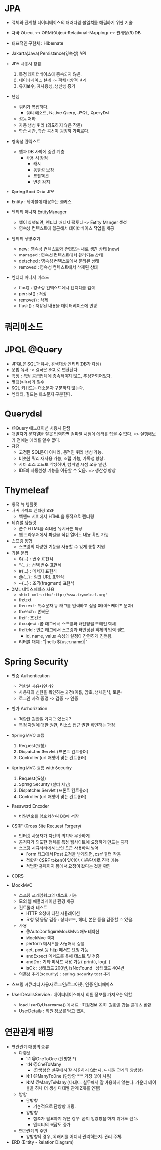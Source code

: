 
# JPA

- 객체와 관계형 데이터베이스의 패러다임 불일치를 해결하기 위한 기술
- 자바 Object <-> ORM(Object-Relational-Mapping)  <-> 관계형(R) DB
- 대표적인 구현체 : Hibernate
- Jakarta(Java) Persistance(영속성) API
- JPA 사용시 장점
  1. 특정 데이터베이스에 종속되지 않음.
  2. 데이터베이스 설계 -> 객체지향적 설계
  3. 유지보수, 재사용성, 생산성 증가
- 단점
  - 쿼리가 복잡하다. 
    - 쿼리 메소드, Native Query, JPQL, QueryDsl
  - 성능 저하
  - 자동 생성 쿼리 (의도하지 않은 작동)
  - 학습 시간, 학습 곡선이 굉장히 가파르다.

- 영속성 컨텍스트 
  - 앱과 DB 사이에 중간 계층
    - 사용 시 장점
      - 캐시 
      - 동일성 보장
      - 트랜잭션
      - 변경 감지

- Spring Boot Data JPA
- Entity : 테이블에 대응하는 클래스
- 엔티티 매니저 EntityManager
    - 앱이 실행되면, 엔티티 매니저 팩토리 -> Entity Manger 생성
    - 영속성 컨텍스트에 접근해서 데이터베이스 작업을 제공
- 엔티티 생명주기
  - new : 영속성 컨텍스트와 관련없는 새로 생긴 상태 (new)
  - managed : 영속성 컨텍스트에서 관리되는 상태
  - detached : 영속성 컨텍스트에서 분리된 상태
  - removed : 영속성 컨텍스트에서 삭제된 상태
- 엔티티 매니저 메소드
  - find() : 영속성 컨텍스트에서 엔티티를 검색
  - persist() : 저장
  - remove() : 삭제
  - flush() : 저장된 내용을 데이터베이스에 반영

# 쿼리메소드

# JPQL @Query
- JPQL은 SQL과 유사, 검색대상 엔티티(DB가 아님)
- 문법 유사 -> 결국은 SQL로 변환된다.
- 특징 : 특정 공급업체에 종속적이지 않고, 추상화되어있다.
- 별칭(alias)가 필수
- SQL 키워드는 대소문자 구분하지 않는다.
- 엔티티, 필드는 대소문자 구분한다.

# Querydsl
- @Query 애노테이션 사용시 단점
- 개발자가 문자열을 잘못 입력하면 컴파일 시점에 에러를 잡을 수 없다. => 실행해보기 전에는 에러를 알수 없다.
- 장점
  - 고정된 SQL문이 아니라, 동적인 쿼리 생성 가능.
  - 비슷한 쿼리 재사용 가능, 조립 가능, 가독성 향상.
  - 자바 소스 코드로 작성하여, 컴파일 시점 오류 발견.
  - IDE의 자동완성 기능을 이용할 수 있음. => 생산성 향상

# Thymeleaf
- 동적 뷰 템플릿
- 서버 사이드 렌더링 SSR
  - 백엔드 서버에서 HTML을 동적으로 렌더링
- 네츄럴 템플릿
  - 순수 HTML을 최대한 유지하는 특징
  - 웹 브라우저에서 파일을 직접 열어도 내용 확인 가능
- 스프링 통합
  - 스프링의 다양한 기능을 사용할 수 있게 통합 지원
- 기본 문법
  - ${...} : 변수 표현식
  - *{...} : 선택 변수 표현식
  - #{...} : 메세지 표현식
  - @{...} : 링크 URL 표현식
  - ~{...} : 조각(fragment) 표현식
- XML 네임스페이스 사용
  - `<html xmlns:th="http://www.thymeleaf.org"`
  - th:text 
  - th:utext : 특수문자 등 태그를 입력하고 싶을 때(이스케이프 문자)
  - th:each : 반복문
  - th:if : 조건문
  - th:object : 폼 태그에서 스프링과 바인딩될 도메인 객체
  - th:field : 인풋 태그에서 스프링과 바인딩된 객체의 입력 필드
    - id, name, value 속성의 설정이 간편하게 진행됨.
  - 리터럴 대체 : "|hello ${user.name}|"

# Spring Security
- 인증 Authentication
  - 적합한 사용자인가?
  - 사용자의 신원을 확인하는 과정(이름, 암호, 생체인식, 토큰)
  - 로그인 자격 증명 -> 검증 -> 인증
- 인가 Authorization
  - 적합한 권한을 가지고 있는가?
  - 특정 자원에 대한 권한, 리소스 접근 권한 확인하는 과정

- Spring MVC 흐름
  1. Request(요청)
  2. Dispatcher Servlet (프론트 컨트롤러)
  3. Controller (url 매핑이 맞는 컨트롤러)

- Spring MVC 흐름 with Security
  1. Request(요청)
  2. Spring Security (필터 체인)
  3. Dispatcher Servlet (프론트 컨트롤러)
  4. Controller (url 매핑이 맞는 컨트롤러)

- Password Encoder
  - 비밀번호를 암호화하여 DB에 저장

- CSRF (Cross Site Request Forgery)
  - 인터넷 사용자가 자신의 의지와 무관하게
  - 공격자가 의도한 행위를 특정 웹사이트에 요청하게 만드는 공격
  - 스프링 시큐리티에서 보안 토큰 사용하여 방어
    - Form 태그에서 Post 요청을 받게되면, csrf 필터 작동
    - 적합한 CSRF token이 있어야, 다음단계로 진행 가능  
    - 적법한 홈페이지 폼에서 요청이 왔다는 것을 확인
- CORS 

- MockMVC
  - 스프링 프레임워크의 테스트 기능
  - 모의 웹 애플리케이션 환경 제공
  - 컨트롤러 테스트
    - HTTP 요청에 대한 시뮬레이션
    - 요청 및 응답 검증 : 상태코드, 헤더, 본문 등을 검증할 수 있음.
  - 사용
    - @AutoConfigureMockMvc 애노테이션
    - MockMvc 객체
    - perform 메서드를 사용해서 실행
    - get, post 등 http 메서드 요청 가능
    - andExpect 메서드를 통해 테스트 및 검증
    - andDo : 기타 메서드 사용 가능( print(), log() )
    - isOk : 상태코드 200번, isNotFound : 상태코드 404번
  - 의존성 추가(security) :  spring-security-test 추가

- 스프링 시큐리티 사용자 로그인/로그아웃, 인증 인터페이스
- UserDetailsService : 데이터베이스에서 회원 정보를 가져오는 역할
  - loadUserByUsername() 메서드 : 회원정보 조회, 권한을 갖는 클래스 반환
  - UserDetails : 회원 정보를 담고 있음.

# 연관관계 매핑
- 연관관계 매핑의 종류
  - 다중성
    - 1:1 @OneToOne (단방향 *)
    - 1:N @OneToMany 
      - (단방향은 실무에서 잘 사용하지 않는다. 다대일 관계의 양방향)
    - N:1 @ManyToOne (단방향 *** 가장 많이 사용)
    - N:M @ManyToMany (다대다. 실무에서 잘 사용하지 않는다. 가운데 테이블을 하나 더 생성 다대일 관계 2개를 연결)
  - 방향
    - 단방향
      - 기본적으로 단방향 매핑.
    - 양방향
      - 참조가 필요하지 않은 경우, 굳이 양방향을 하지 않아도 된다.
      - 엔티티의 복잡도 증가
  - 연관관계의 주인
    - 양방향의 경우, 외래키를 어디서 관리하는지. 관리 주체.
- ERD (Entity - Relation Diagram)





